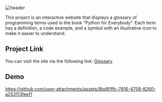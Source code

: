 ![header](https://capsule-render.vercel.app/api?type=waving&height=300&color=gradient&customColorList=13&text=Glossary&fontSize=70&animation=twinkling)

This project is an interactive website that displays a glossary of programming terms used in the book "Python for Everybody". Each term has a definition, a code example, and a symbol with an illustrative icon to make it easier to understand.

## Project Link

You can visit the site via the following link: [Glossary](https://fatimaalzahrani.github.io/Advanced-Programming-in-AI/Lecture1/Glossary/)

## Demo

https://github.com/user-attachments/assets/8bd91ffc-7816-4758-8260-a253113feef1
